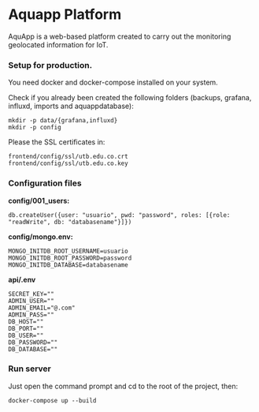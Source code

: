 # Aquapp Platform

AquApp is a web-based platform created to carry out the monitoring geolocated information for IoT.

### Setup for production.

You need docker and docker-compose installed on your system.

Check if you already been created the following folders (backups, grafana, influxd, imports and aquappdatabase):

    mkdir -p data/{grafana,influxd}
    mkdir -p config

Please the SSL certificates in:

    frontend/config/ssl/utb.edu.co.crt
    frontend/config/ssl/utb.edu.co.key

### Configuration files

**config/001_users:**

    db.createUser({user: "usuario", pwd: "password", roles: [{role: "readWrite", db: "databasename"}]})


**config/mongo.env:**

    MONGO_INITDB_ROOT_USERNAME=usuario
    MONGO_INITDB_ROOT_PASSWORD=password
    MONGO_INITDB_DATABASE=databasename


**api/.env**

    SECRET_KEY=""
    ADMIN_USER=""
    ADMIN_EMAIL="@.com"
    ADMIN_PASS=""
    DB_HOST=""
    DB_PORT=""
    DB_USER=""
    DB_PASSWORD=""
    DB_DATABASE=""

### Run server

Just open the command prompt and cd to the root of the project, then:

    docker-compose up --build